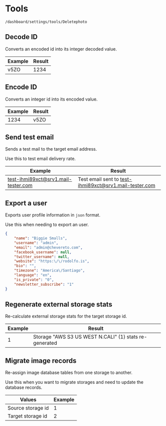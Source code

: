# Tools

`/dashboard/settings/tools/Deletephoto`

## Decode ID

Converts an encoded id into its integer decoded value.

| Example | Result |
| ------- | ------ |
| v5ZO    | 1234   |

## Encode ID

Converts an integer id into its encoded value.

| Example | Result |
| ------- | ------ |
| 1234    | v5ZO   |

## Send test email

Sends a test mail to the target email address.

Use this to test email delivery rate.

| Example                             | Result                                                 |
| ----------------------------------- | ------------------------------------------------------ |
| test-ihmi89xct@srv1.mail-tester.com | Test email sent to test-ihmi89xct@srv1.mail-tester.com |

## Export a user

Exports user profile information in `json` format.

Use this when needing to export an user.

```json
{
    "name": "Biggie Smalls",
    "username": "admin",
    "email": "admin@chevereto.com",
    "facebook_username": null,
    "twitter_username": null,
    "website": "https:\/\/rodolfo.is",
    "bio": "",
    "timezone": "America\/Santiago",
    "language": "en",
    "is_private": "0",
    "newsletter_subscribe": "1"
}
```

## Regenerate external storage stats

Re-calculate external storage stats for the target storage id.

| Example | Result                                                 |
| ------- | ------------------------------------------------------ |
| 1       | Storage "AWS S3 US WEST N.CALI" (1) stats re-generated |

## Migrate image records

Re-assign image database tables from one storage to another.

Use this when you want to migrate storages and need to update the database records.

| Values            | Example |
| ----------------- | ------- |
| Source storage id | 1       |
| Target storage id | 2       |
